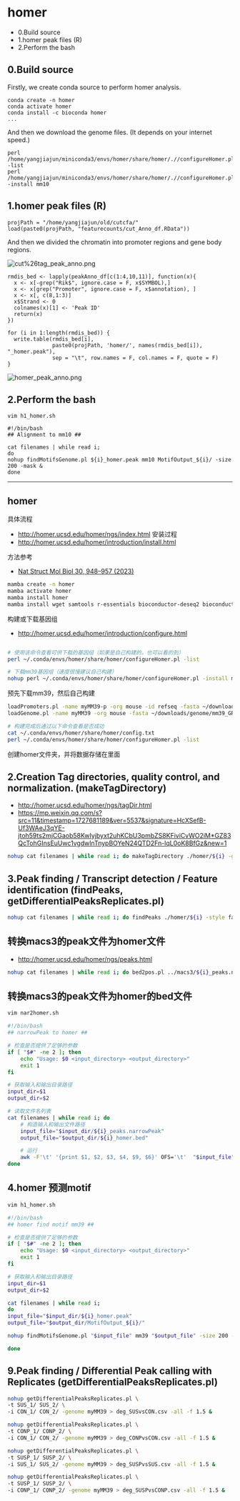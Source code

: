 # homer

- 0.Build source
- 1.homer peak files (R)
- 2.Perform the bash

## 0.Build source  

Firstly, we create conda source to perform homer analysis.  

    conda create -n homer
    conda activate homer
    conda install -c bioconda homer
    ...  

And then we download the genome files. (It depends on your internet speed.)  

    perl /home/yangjiajun/miniconda3/envs/homer/share/homer/.//configureHomer.pl -list
    perl /home/yangjiajun/miniconda3/envs/homer/share/homer/.//configureHomer.pl -install mm10

## 1.homer peak files (R)  

    projPath = "/home/yangjiajun/old/cutcfa/"
    load(paste0(projPath, "featurecounts/cut_Anno_df.RData"))
        
And then we divided the chromatin into promoter regions and gene body regions.  

![cut%26tag_peak_anno.png](https://github.com/y741269430/homer/blob/main/cut%26tag_peak_anno.png)  

    rmdis_bed <- lapply(peakAnno_df[c(1:4,10,11)], function(x){
      x <- x[-grep("Rik$", ignore.case = F, x$SYMBOL),]
      x <- x[grep("Promoter", ignore.case = F, x$annotation), ]
      x <- x[, c(8,1:3)]
      x$Strand <- 0
      colnames(x)[1] <- 'Peak ID'
      return(x)
    })
    
    for (i in 1:length(rmdis_bed)) {
      write.table(rmdis_bed[i],
                  paste0(projPath, 'homer/', names(rmdis_bed[i]), "_homer.peak"),
                  sep = "\t", row.names = F, col.names = F, quote = F)
    }

![homer_peak_anno.png](https://github.com/y741269430/homer/blob/main/homer_peak_anno.png)  

## 2.Perform the bash

    vim h1_homer.sh
  
    #!/bin/bash
    ## Alignment to mm10 ##
  
    cat filenames | while read i; 
    do
    nohup findMotifsGenome.pl ${i}_homer.peak mm10 MotifOutput_${i}/ -size 200 -mask &
    done

---

## homer 
具体流程
- http://homer.ucsd.edu/homer/ngs/index.html
安装过程
- http://homer.ucsd.edu/homer/introduction/install.html

方法参考
- [Nat Struct Mol Biol 30, 948–957 (2023)](https://www.nature.com/articles/s41594-023-01021-8#Sec15)


```bash
mamba create -n homer
mamba activate homer 
mamba install homer
mamba install wget samtools r-essentials bioconductor-deseq2 bioconductor-edger 
```

构建或下载基因组
- http://homer.ucsd.edu/homer/introduction/configure.html

```bash

# 使用该命令查看可供下载的基因组（如果是自己构建的，也可以看的到）
perl ~/.conda/envs/homer/share/homer/configureHomer.pl -list

# 下载mm39基因组（速度很慢建议自己构建）
nohup perl ~/.conda/envs/homer/share/homer/configureHomer.pl -install mm39 &
```

预先下载mm39，然后自己构建

```bash
loadPromoters.pl -name myMM39-p -org mouse -id refseq -fasta ~/downloads/genome/mm39_GRCm39/ucsc_fa/GRCm39.genome.fa -offset 2000 &
loadGenome.pl -name myMM39 -org mouse -fasta ~/downloads/genome/mm39_GRCm39/ucsc_fa/GRCm39.genome.fa -gtf ~/downloads/genome/mm39_GRCm39/gencode.vM27.annotation.gtf -promoters &

# 构建完成后通过以下命令查看是否成功
cat ~/.conda/envs/homer/share/homer/config.txt
perl ~/.conda/envs/homer/share/homer/configureHomer.pl -list
```

创建homer文件夹，并将数据存储在里面

## 2.Creation Tag directories, quality control, and normalization. (makeTagDirectory)
- http://homer.ucsd.edu/homer/ngs/tagDir.html
- https://mp.weixin.qq.com/s?src=11&timestamp=1727681189&ver=5537&signature=HcXSefB-Uf3WAeJ3qYE-jtoh59ts2mjCGaob58KwIyjbyxt2uhKCbU3pmbZS8KFiviCvWO2iM*GZ83QcTohGInsEuUwc1vgdwlnTnypBOYeN24QTD2Fn-lqL0oK8BfGz&new=1

```bash
nohup cat filenames | while read i; do makeTagDirectory ./homer/${i} -genome myMM39 -checkGC ./bam/${i}.last.bam; done
```

## 3.Peak finding / Transcript detection / Feature identification (findPeaks, getDifferentialPeaksReplicates.pl)

```bash
nohup cat filenames | while read i; do findPeaks ./homer/${i} -style factor -o auto; done &
```

## 转换macs3的peak文件为homer文件
- http://homer.ucsd.edu/homer/ngs/peaks.html

```bash
nohup cat filenames | while read i; do bed2pos.pl ../macs3/${i}_peaks.narrowPeak > ./${i}/peaks.txt; done &
```

## 转换macs3的peak文件为homer的bed文件

```bash
vim nar2homer.sh

#!/bin/bash
## narrowPeak to homer ##

# 检查是否提供了足够的参数
if [ "$#" -ne 2 ]; then
    echo "Usage: $0 <input_directory> <output_directory>"
    exit 1
fi

# 获取输入和输出目录路径
input_dir=$1
output_dir=$2

# 读取文件名列表
cat filenames | while read i; do
    # 构造输入和输出文件路径
    input_file="$input_dir/${i}_peaks.narrowPeak"
    output_file="$output_dir/${i}_homer.bed"

    # 运行 
    awk -F'\t' '{print $1, $2, $3, $4, $9, $6}' OFS='\t'  "$input_file" > "$output_file" &
done
```

## 4.homer 预测motif

```bash
vim h1_homer.sh

#!/bin/bash
## homer find motif mm39 ##

# 检查是否提供了足够的参数
if [ "$#" -ne 2 ]; then
    echo "Usage: $0 <input_directory> <output_directory>"
    exit 1
fi

# 获取输入和输出目录路径
input_dir=$1
output_dir=$2

cat filenames | while read i; 
do
input_file="$input_dir/${i}_homer.peak"
output_file="$output_dir/MotifOutput_${i}/"

nohup findMotifsGenome.pl "$input_file" mm39 "$output_file" -size 200 -mask &

done
```


## 9.Peak finding / Differential Peak calling with Replicates (getDifferentialPeaksReplicates.pl)
```bash
nohup getDifferentialPeaksReplicates.pl \
-t SUS_1/ SUS_2/ \
-i CON_1/ CON_2/ -genome myMM39 > deg_SUSvsCON.csv -all -f 1.5 &

nohup getDifferentialPeaksReplicates.pl \
-t CONP_1/ CONP_2/ \
-i CON_1/ CON_2/ -genome myMM39 > deg_CONPvsCON.csv -all -f 1.5 &

nohup getDifferentialPeaksReplicates.pl \
-t SUSP_1/ SUSP_2/ \
-i SUS_1/ SUS_2/ -genome myMM39 > deg_SUSPvsSUS.csv -all -f 1.5 &

nohup getDifferentialPeaksReplicates.pl \
-t SUSP_1/ SUSP_2/ \
-i CONP_1/ CONP_2/ -genome myMM39 > deg_SUSPvsCONP.csv -all -f 1.5 &
```





